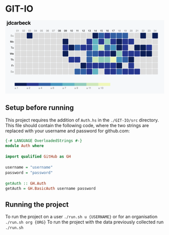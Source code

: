 # GIT-IO
![alt text](https://raw.githubusercontent.com/jdcarbeck/git/master/img.png)
## Setup before running
This project requires the addition of `Auth.hs` in the `./GIT-IO/src` directory. This file
should contain the following code, where the two strings are replaced with your
username and password for github.com:
 ```Haskell
 {-# LANGUAGE OverloadedStrings #-}
 module Auth where

 import qualified GitHub as GH

 username = "username"
 password = "password"

 getAuth :: GH.Auth
 getAuth = GH.BasicAuth username password
 ```

 ## Running the project
 To run the project on a user `./run.sh u {USERNAME}` or for an organisation `./run.sh org {ORG}`
 To run the project with the data previously collected run `./run.sh`
